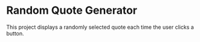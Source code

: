# Random Quote Generator
This project displays a randomly selected quote each time the user clicks a button.
